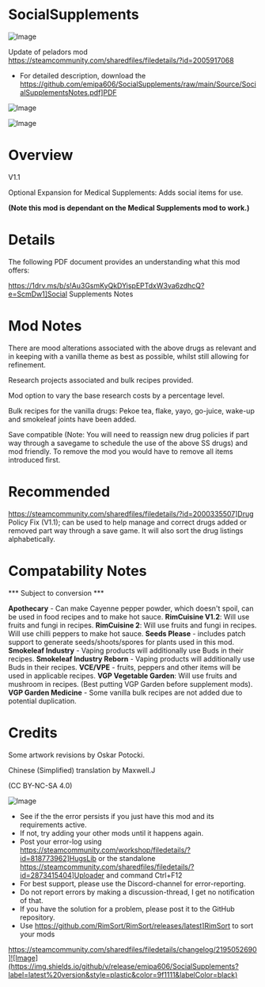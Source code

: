 # SocialSupplements

![Image](https://i.imgur.com/buuPQel.png)

Update of peladors mod
https://steamcommunity.com/sharedfiles/filedetails/?id=2005917068

- For detailed description, download the https://github.com/emipa606/SocialSupplements/raw/main/Source/SocialSupplementsNotes.pdf]PDF

![Image](https://i.imgur.com/pufA0kM.png)

	
![Image](https://i.imgur.com/Z4GOv8H.png)


# Overview
 V1.1

Optional Expansion for Medical Supplements: Adds social items for use.

**(Note this mod is dependant on the Medical Supplements mod to work.)**


# Details


The following PDF document provides an understanding what this mod offers:

https://1drv.ms/b/s!Au3GsmKyQkDYispEPTdxW3va6zdhcQ?e=ScmDw1]Social Supplements Notes


# Mod Notes


There are mood alterations associated with the above drugs as relevant and in keeping with a vanilla theme as best as possible, whilst still allowing for refinement.

Research projects associated and bulk recipes provided.

Mod option to vary the base research costs by a percentage level.

Bulk recipes for the vanilla drugs: Pekoe tea, flake, yayo, go-juice, wake-up  and smokeleaf joints have been added.

Save compatible (Note: You will need to reassign new drug policies if part way through a savegame to schedule the use of the above SS drugs) and mod friendly. To remove the mod you would have to remove all items introduced first.

# Recommended


https://steamcommunity.com/sharedfiles/filedetails/?id=2000335507]Drug Policy Fix (V1.1); can be used to help manage and correct drugs added or removed part way through a save game. It will also sort the drug listings alphabetically.

# Compatability Notes
 *** Subject to conversion ***

**Apothecary** - Can make Cayenne pepper powder, which doesn't spoil, can be used in food recipes and to make hot sauce.
**RimCuisine V1.2**: Will use fruits and fungi in recipes.
**RimCuisine 2**: Will use fruits and fungi in recipes. Will use chilli peppers to make hot sauce.
**Seeds Please** - includes patch support to generate seeds/shoots/spores for plants used in this mod.
**Smokeleaf Industry** - Vaping products will additionally use Buds in their recipes.
**Smokeleaf Industry Reborn** - Vaping products will additionally use Buds in their recipes.
**VCE/VPE** - fruits, peppers and other items will be used in applicable recipes.
**VGP Vegetable Garden**: Will use fruits and mushroom in recipes. (Best putting VGP Garden before supplement mods).
**VGP Garden Medicine** - Some vanilla bulk recipes are not added due to potential duplication.


# Credits


Some artwork revisions by Oskar Potocki.

Chinese (Simplified) translation by Maxwell.J

(CC BY-NC-SA 4.0)


![Image](https://i.imgur.com/PwoNOj4.png)



-  See if the the error persists if you just have this mod and its requirements active.
-  If not, try adding your other mods until it happens again.
-  Post your error-log using https://steamcommunity.com/workshop/filedetails/?id=818773962]HugsLib or the standalone https://steamcommunity.com/sharedfiles/filedetails/?id=2873415404]Uploader and command Ctrl+F12
-  For best support, please use the Discord-channel for error-reporting.
-  Do not report errors by making a discussion-thread, I get no notification of that.
-  If you have the solution for a problem, please post it to the GitHub repository.
-  Use https://github.com/RimSort/RimSort/releases/latest]RimSort to sort your mods



https://steamcommunity.com/sharedfiles/filedetails/changelog/2195052690]![Image](https://img.shields.io/github/v/release/emipa606/SocialSupplements?label=latest%20version&style=plastic&color=9f1111&labelColor=black)

